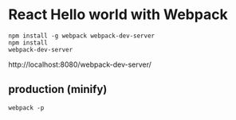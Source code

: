 # React Hello world with Webpack

```
npm install -g webpack webpack-dev-server
npm install
webpack-dev-server
```

http://localhost:8080/webpack-dev-server/

## production (minify)

```
webpack -p
```
